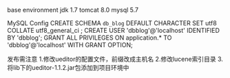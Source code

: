    base environment
jdk 1.7
tomcat 8.0
mysql 5.7

   MySQL Config
CREATE SCHEMA `db_blog` DEFAULT CHARACTER SET utf8 COLLATE utf8_general_ci ;
CREATE USER 'dbblog'@'localhost' IDENTIFIED BY 'dbblog';
GRANT ALL PRIVILEGES ON application.* TO 'dbblog'@'localhost' WITH GRANT OPTION;

   发布需注意
1.修改ueditor的配置文件，前缀改成主机名
2.修改lucene索引目录
3.将lib下的ueditor-1.1.2.jar包添加到项目环境中
